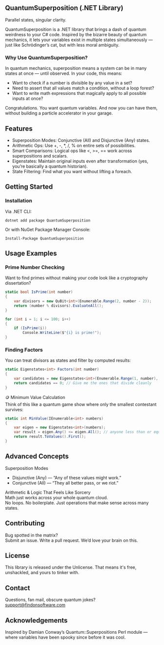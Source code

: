 ﻿
## QuantumSuperposition (.NET Library)
Parallel states, singular clarity.

QuantumSuperposition is a .NET library that brings a dash of quantum weirdness to your C# code. Inspired by the bizarre beauty of quantum mechanics, it lets your variables exist in multiple states simultaneously — just like Schrödinger’s cat, but with less moral ambiguity.

### Why Use QuantumSuperposition?
In quantum mechanics, superposition means a system can be in many states at once — until observed. In your code, this means:

- Want to check if a number is divisible by any value in a set?
- Need to assert that all values match a condition, without a loop forest?
- Want to write math expressions that magically apply to all possible inputs at once?

Congratulations. You want quantum variables. And now you can have them, without building a particle accelerator in your garage.

## Features

- Superposition Modes: Conjunctive (All) and Disjunctive (Any) states.  
- Arithmetic Ops: Use +, -, *, /, % on entire sets of possibilities.  
- Smart Comparisons: Logical ops like <, >=, == work across superpositions and scalars.  
- Eigenstates: Maintain original inputs even after transformation (yes, you’re basically a quantum historian).  
- State Filtering: Find what you want without lifting a foreach.  

## Getting Started

### Installation  
Via .NET CLI:
```
dotnet add package QuantumSuperposition
```
Or with NuGet Package Manager Console:
```
Install-Package QuantumSuperposition
```

## Usage Examples

### Prime Number Checking  
Want to find primes without making your code look like a cryptography dissertation?
```csharp
static bool IsPrime(int number)
{
    var divisors = new QuBit<int>(Enumerable.Range(2, number - 2));
    return (number % divisors).EvaluateAll();
}

for (int i = 1; i <= 100; i++)
{
    if (IsPrime(i))
        Console.WriteLine($"{i} is prime!");
}
```

### Finding Factors  
You can treat divisors as states and filter by computed results:
```csharp
static Eigenstates<int> Factors(int number)
{
    var candidates = new Eigenstates<int>(Enumerable.Range(1, number), x => number % x);
    return candidates == 0; // Give me the ones that divide cleanly
}
```

🪙 Minimum Value Calculation  
Think of this like a quantum game show where only the smallest contestant survives:
```csharp
static int MinValue(IEnumerable<int> numbers)
{
    var eigen = new Eigenstates<int>(numbers);
    var result = eigen.Any() <= eigen.All(); // anyone less than or equal to everyone
    return result.ToValues().First();
}
```

## Advanced Concepts

Superposition Modes  
- Disjunctive (Any) — “Any of these values might work.”  
- Conjunctive (All) — “They all better pass, or we riot.”

Arithmetic & Logic That Feels Like Sorcery  
Math just works across your whole quantum cloud.  
No loops. No boilerplate. Just operations that make sense across many states.

## Contributing  
Bug spotted in the matrix?  
Submit an issue. Write a pull request. We’d love your brain on this.

## License  
This library is released under the Unlicense. That means it's free, unshackled, and yours to tinker with.

## Contact  
Questions, fan mail, obscure quantum jokes?  
support@findonsoftware.com

## Acknowledgements  
Inspired by Damian Conway’s Quantum::Superpositions Perl module — where variables have been spooky since before it was cool.
